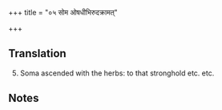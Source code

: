 +++
title = "०५ सोम ओषधीभिरुदक्रामत्"

+++
## Translation
5. Soma ascended with the herbs: to that stronghold etc. etc.

## Notes

